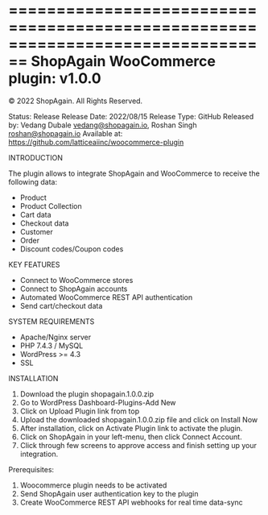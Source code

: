 ================================================================================
ShopAgain WooCommerce plugin: v1.0.0
================================================================================

© 2022 ShopAgain. All Rights Reserved.

Status:       Release
Release Date: 2022/08/15
Release Type: GitHub
Released by:  Vedang Dubale <vedang@shopagain.io>, Roshan Singh <roshan@shopagain.io>
Available at: https://github.com/latticeaiinc/woocommerce-plugin

INTRODUCTION

The plugin allows to integrate ShopAgain and WooCommerce to receive the following data:
- Product
- Product Collection 
- Cart data
- Checkout data
- Customer
- Order
- Discount codes/Coupon codes

KEY FEATURES

- Connect to WooCommerce stores
- Connect to ShopAgain accounts
- Automated WooCommerce REST API authentication
- Send cart/checkout data


SYSTEM REQUIREMENTS

- Apache/Nginx server
- PHP 7.4.3 / MySQL
- WordPress >= 4.3
- SSL

INSTALLATION

1. Download the plugin shopagain.1.0.0.zip
2. Go to WordPress Dashboard-Plugins-Add New
3. Click on Upload Plugin link from top
4. Upload the downloaded shopagain.1.0.0.zip file and click on Install Now
5. After installation, click on Activate Plugin link to activate the plugin.
6. Click on ShopAgain in your left-menu, then click Connect Account.
7. Click through few screens to approve access and finish setting up your integration.

Prerequisites:

1. Woocommerce plugin needs to be activated
2. Send ShopAgain user authentication key to the plugin
5. Create WooCommerce REST API webhooks for real time data-sync